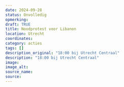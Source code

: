 ```yaml
---
date: 2024-09-28
status: Onvolledig
opmerking: 
draft: TRUE
title: Noodprotest voor Libanon
location: Utrecht
coordinates: 
category: acties
tags: []
description_original: "18:00 bij Utrecht Centraal"
description: "18:00 bij Utrecht Centraal"
image: 
image_alt: 
source_name: 
source: 
---
```

